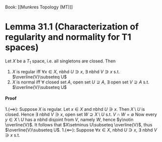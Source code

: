 Book: [[Munkres Topology (MT)]]
# Lemma 31.1 (Characterization of regularity and normality for T1 spaces)
Let $X$ be a $T_{1}$ space, i.e. all singletons are closed.
Then
1. $X$ is regular iff $\forall x\in X,$ nbhd $U\ni x$, $\exists$ nbhd $V\ni x$ s.t. $\overline{V}\subseteq U$
2. $X$ is normal iff $\forall$ closed set $A$, open set $U\supseteq A$, $\exists$ open set $V\supseteq A$ s.t. $\overline{V}\subseteq U$

#### Proof
$1.(\implies):$ Suppose $X$ is regular. 
Let $x\in X$ and nbhd $U\ni x$. Then $X\setminus U$ is closed.
Hence $\exists$ nbhd $V\ni x$, open set $W\supseteq X\setminus U$ s.t. $V\cap W=\emptyset$
Now every $y\in X\setminus U$ has a nbhd disjoint from $V$, namely $W$, hence $y\notin \overline{V}$.
It follows that $X\setminus U\subseteq \overline{V}$, thus $\overline{V}\subseteq U$.
$1.(\impliedby):$ Suppose $\forall x\in X$, nbhd $U\ni x$, $\exists$ nbhd $V\ni x$ s.t.
